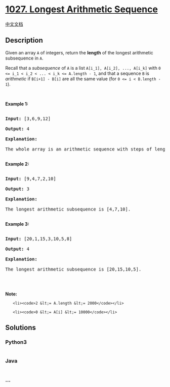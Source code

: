 # [1027. Longest Arithmetic Sequence](https://leetcode.com/problems/longest-arithmetic-sequence)

[中文文档](/solution/1000-1099/1027.Longest%20Arithmetic%20Sequence/README.md)

## Description
<p>Given an array <code>A</code> of integers, return the <strong>length</strong> of the longest arithmetic subsequence in <code>A</code>.</p>



<p>Recall that a <em>subsequence</em> of <code>A</code> is a list <code>A[i_1], A[i_2], ..., A[i_k]</code> with <code>0 &lt;= i_1 &lt; i_2 &lt; ... &lt; i_k &lt;= A.length - 1</code>, and that a sequence <code>B</code>&nbsp;is <em>arithmetic</em> if <code>B[i+1] - B[i]</code> are all the same value (for <code>0 &lt;= i &lt; B.length - 1</code>).</p>



<p>&nbsp;</p>



<p><strong>Example 1:</strong></p>



<pre>

<strong>Input: </strong><span id="example-input-1-1">[3,6,9,12]</span>

<strong>Output: </strong><span id="example-output-1">4</span>

<strong>Explanation: </strong>

The whole array is an arithmetic sequence with steps of length = 3.

</pre>



<div>

<p><strong>Example 2:</strong></p>



<pre>

<strong>Input: </strong><span id="example-input-2-1">[9,4,7,2,10]</span>

<strong>Output: </strong><span id="example-output-2">3</span>

<strong>Explanation: </strong>

The longest arithmetic subsequence is [4,7,10].

</pre>



<div>

<p><strong>Example 3:</strong></p>



<pre>

<strong>Input: </strong><span id="example-input-3-1">[20,1,15,3,10,5,8]</span>

<strong>Output: </strong><span id="example-output-3">4</span>

<strong>Explanation: </strong>

The longest arithmetic subsequence is [20,15,10,5].

</pre>

</div>



<p>&nbsp;</p>



<p><strong>Note:</strong></p>



<ol>

	<li><code>2 &lt;= A.length &lt;= 2000</code></li>

	<li><code>0 &lt;= A[i] &lt;= 10000</code></li>

</ol>

</div>


## Solutions


<!-- tabs:start -->

### **Python3**

```python

```

### **Java**

```java

```

### **...**
```

```

<!-- tabs:end -->
